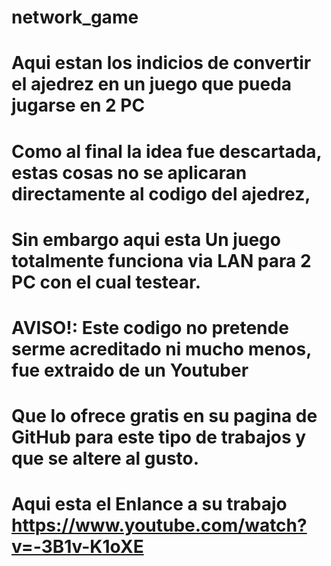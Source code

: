 # network_game
# Aqui estan los indicios de convertir el ajedrez en un juego que pueda jugarse en 2 PC
# Como al final la idea fue descartada, estas cosas no se aplicaran directamente al codigo del ajedrez,
# Sin embargo aqui esta Un juego totalmente funciona via LAN para 2 PC con el cual testear.
# AVISO!: Este codigo no pretende serme acreditado ni mucho menos, fue extraido de un Youtuber
# Que lo ofrece gratis en su pagina de GitHub para este tipo de trabajos y que se altere al gusto.

# Aqui esta el Enlance a su trabajo https://www.youtube.com/watch?v=-3B1v-K1oXE